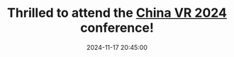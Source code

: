 ---
title: Thrilled to attend the <a href="https://chinavr2024.xmu.edu.cn/">China VR 2024</a> conference!
date: 2024-11-17 20:45:00 
---